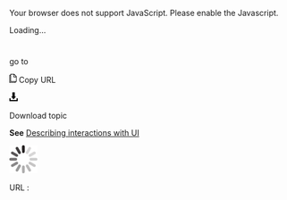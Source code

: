 Your browser does not support JavaScript. Please enable the Javascript.

Loading...

# 

go to

![Copy URL](media/go-to/Copy.png)
Copy URL

![Download](media/go-to/Download.png)

Download topic

**See** [Describing interactions with UI](https://worldready.cloudapp.net/Styleguide/Read?id=2700&topicid=26472)

![In progress](media/go-to/activity-large.gif)

URL :
